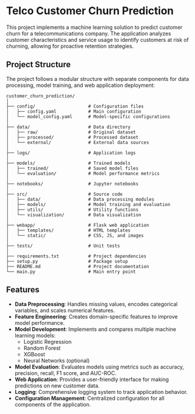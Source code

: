# Telco Customer Churn Prediction

This project implements a machine learning solution to predict customer churn for a telecommunications company. The application analyzes customer characteristics and service usage to identify customers at risk of churning, allowing for proactive retention strategies.

## Project Structure

The project follows a modular structure with separate components for data processing, model training, and web application deployment:

```
customer_churn_prediction/
│
├── config/                    # Configuration files
│   ├── config.yaml            # Main configuration
│   └── model_config.yaml      # Model-specific configurations
│
├── data/                      # Data directory
│   ├── raw/                   # Original dataset
│   ├── processed/             # Processed dataset
│   └── external/              # External data sources
│
├── logs/                      # Application logs
│
├── models/                    # Trained models
│   ├── trained/               # Saved model files
│   └── evaluation/            # Model performance metrics
│
├── notebooks/                 # Jupyter notebooks
│
├── src/                       # Source code
│   ├── data/                  # Data processing modules
│   ├── models/                # Model training and evaluation
│   ├── utils/                 # Utility functions
│   └── visualization/         # Data visualization
│
├── webapp/                    # Flask web application
│   ├── templates/             # HTML templates
│   └── static/                # CSS, JS, and images
│
├── tests/                     # Unit tests
│
├── requirements.txt           # Project dependencies
├── setup.py                   # Package setup
├── README.md                  # Project documentation
└── main.py                    # Main entry point
```

## Features

- **Data Preprocessing**: Handles missing values, encodes categorical variables, and scales numerical features.
- **Feature Engineering**: Creates domain-specific features to improve model performance.
- **Model Development**: Implements and compares multiple machine learning models:
  - Logistic Regression
  - Random Forest
  - XGBoost
  - Neural Networks (optional)
- **Model Evaluation**: Evaluates models using metrics such as accuracy, precision, recall, F1 score, and AUC-ROC.
- **Web Application**: Provides a user-friendly interface for making predictions on new customer data.
- **Logging**: Comprehensive logging system to track application behavior.
- **Configuration Management**: Centralized configuration for all components of the application.

